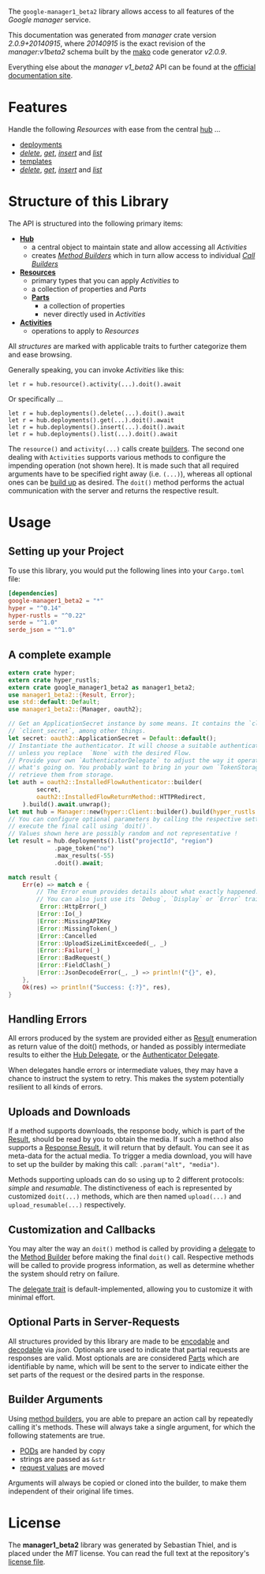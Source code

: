 <!---
DO NOT EDIT !
This file was generated automatically from 'src/mako/api/README.md.mako'
DO NOT EDIT !
-->
The `google-manager1_beta2` library allows access to all features of the *Google manager* service.

This documentation was generated from *manager* crate version *2.0.9+20140915*, where *20140915* is the exact revision of the *manager:v1beta2* schema built by the [mako](http://www.makotemplates.org/) code generator *v2.0.9*.

Everything else about the *manager* *v1_beta2* API can be found at the
[official documentation site](https://developers.google.com/deployment-manager/).
# Features

Handle the following *Resources* with ease from the central [hub](https://docs.rs/google-manager1_beta2/2.0.9+20140915/google_manager1_beta2/Manager) ... 

* [deployments](https://docs.rs/google-manager1_beta2/2.0.9+20140915/google_manager1_beta2/api::Deployment)
 * [*delete*](https://docs.rs/google-manager1_beta2/2.0.9+20140915/google_manager1_beta2/api::DeploymentDeleteCall), [*get*](https://docs.rs/google-manager1_beta2/2.0.9+20140915/google_manager1_beta2/api::DeploymentGetCall), [*insert*](https://docs.rs/google-manager1_beta2/2.0.9+20140915/google_manager1_beta2/api::DeploymentInsertCall) and [*list*](https://docs.rs/google-manager1_beta2/2.0.9+20140915/google_manager1_beta2/api::DeploymentListCall)
* [templates](https://docs.rs/google-manager1_beta2/2.0.9+20140915/google_manager1_beta2/api::Template)
 * [*delete*](https://docs.rs/google-manager1_beta2/2.0.9+20140915/google_manager1_beta2/api::TemplateDeleteCall), [*get*](https://docs.rs/google-manager1_beta2/2.0.9+20140915/google_manager1_beta2/api::TemplateGetCall), [*insert*](https://docs.rs/google-manager1_beta2/2.0.9+20140915/google_manager1_beta2/api::TemplateInsertCall) and [*list*](https://docs.rs/google-manager1_beta2/2.0.9+20140915/google_manager1_beta2/api::TemplateListCall)




# Structure of this Library

The API is structured into the following primary items:

* **[Hub](https://docs.rs/google-manager1_beta2/2.0.9+20140915/google_manager1_beta2/Manager)**
    * a central object to maintain state and allow accessing all *Activities*
    * creates [*Method Builders*](https://docs.rs/google-manager1_beta2/2.0.9+20140915/google_manager1_beta2/client::MethodsBuilder) which in turn
      allow access to individual [*Call Builders*](https://docs.rs/google-manager1_beta2/2.0.9+20140915/google_manager1_beta2/client::CallBuilder)
* **[Resources](https://docs.rs/google-manager1_beta2/2.0.9+20140915/google_manager1_beta2/client::Resource)**
    * primary types that you can apply *Activities* to
    * a collection of properties and *Parts*
    * **[Parts](https://docs.rs/google-manager1_beta2/2.0.9+20140915/google_manager1_beta2/client::Part)**
        * a collection of properties
        * never directly used in *Activities*
* **[Activities](https://docs.rs/google-manager1_beta2/2.0.9+20140915/google_manager1_beta2/client::CallBuilder)**
    * operations to apply to *Resources*

All *structures* are marked with applicable traits to further categorize them and ease browsing.

Generally speaking, you can invoke *Activities* like this:

```Rust,ignore
let r = hub.resource().activity(...).doit().await
```

Or specifically ...

```ignore
let r = hub.deployments().delete(...).doit().await
let r = hub.deployments().get(...).doit().await
let r = hub.deployments().insert(...).doit().await
let r = hub.deployments().list(...).doit().await
```

The `resource()` and `activity(...)` calls create [builders][builder-pattern]. The second one dealing with `Activities` 
supports various methods to configure the impending operation (not shown here). It is made such that all required arguments have to be 
specified right away (i.e. `(...)`), whereas all optional ones can be [build up][builder-pattern] as desired.
The `doit()` method performs the actual communication with the server and returns the respective result.

# Usage

## Setting up your Project

To use this library, you would put the following lines into your `Cargo.toml` file:

```toml
[dependencies]
google-manager1_beta2 = "*"
hyper = "^0.14"
hyper-rustls = "^0.22"
serde = "^1.0"
serde_json = "^1.0"
```

## A complete example

```Rust
extern crate hyper;
extern crate hyper_rustls;
extern crate google_manager1_beta2 as manager1_beta2;
use manager1_beta2::{Result, Error};
use std::default::Default;
use manager1_beta2::{Manager, oauth2};

// Get an ApplicationSecret instance by some means. It contains the `client_id` and 
// `client_secret`, among other things.
let secret: oauth2::ApplicationSecret = Default::default();
// Instantiate the authenticator. It will choose a suitable authentication flow for you, 
// unless you replace  `None` with the desired Flow.
// Provide your own `AuthenticatorDelegate` to adjust the way it operates and get feedback about 
// what's going on. You probably want to bring in your own `TokenStorage` to persist tokens and
// retrieve them from storage.
let auth = oauth2::InstalledFlowAuthenticator::builder(
        secret,
        oauth2::InstalledFlowReturnMethod::HTTPRedirect,
    ).build().await.unwrap();
let mut hub = Manager::new(hyper::Client::builder().build(hyper_rustls::HttpsConnector::with_native_roots()), auth);
// You can configure optional parameters by calling the respective setters at will, and
// execute the final call using `doit()`.
// Values shown here are possibly random and not representative !
let result = hub.deployments().list("projectId", "region")
             .page_token("no")
             .max_results(-55)
             .doit().await;

match result {
    Err(e) => match e {
        // The Error enum provides details about what exactly happened.
        // You can also just use its `Debug`, `Display` or `Error` traits
         Error::HttpError(_)
        |Error::Io(_)
        |Error::MissingAPIKey
        |Error::MissingToken(_)
        |Error::Cancelled
        |Error::UploadSizeLimitExceeded(_, _)
        |Error::Failure(_)
        |Error::BadRequest(_)
        |Error::FieldClash(_)
        |Error::JsonDecodeError(_, _) => println!("{}", e),
    },
    Ok(res) => println!("Success: {:?}", res),
}

```
## Handling Errors

All errors produced by the system are provided either as [Result](https://docs.rs/google-manager1_beta2/2.0.9+20140915/google_manager1_beta2/client::Result) enumeration as return value of
the doit() methods, or handed as possibly intermediate results to either the 
[Hub Delegate](https://docs.rs/google-manager1_beta2/2.0.9+20140915/google_manager1_beta2/client::Delegate), or the [Authenticator Delegate](https://docs.rs/yup-oauth2/*/yup_oauth2/trait.AuthenticatorDelegate.html).

When delegates handle errors or intermediate values, they may have a chance to instruct the system to retry. This 
makes the system potentially resilient to all kinds of errors.

## Uploads and Downloads
If a method supports downloads, the response body, which is part of the [Result](https://docs.rs/google-manager1_beta2/2.0.9+20140915/google_manager1_beta2/client::Result), should be
read by you to obtain the media.
If such a method also supports a [Response Result](https://docs.rs/google-manager1_beta2/2.0.9+20140915/google_manager1_beta2/client::ResponseResult), it will return that by default.
You can see it as meta-data for the actual media. To trigger a media download, you will have to set up the builder by making
this call: `.param("alt", "media")`.

Methods supporting uploads can do so using up to 2 different protocols: 
*simple* and *resumable*. The distinctiveness of each is represented by customized 
`doit(...)` methods, which are then named `upload(...)` and `upload_resumable(...)` respectively.

## Customization and Callbacks

You may alter the way an `doit()` method is called by providing a [delegate](https://docs.rs/google-manager1_beta2/2.0.9+20140915/google_manager1_beta2/client::Delegate) to the 
[Method Builder](https://docs.rs/google-manager1_beta2/2.0.9+20140915/google_manager1_beta2/client::CallBuilder) before making the final `doit()` call. 
Respective methods will be called to provide progress information, as well as determine whether the system should 
retry on failure.

The [delegate trait](https://docs.rs/google-manager1_beta2/2.0.9+20140915/google_manager1_beta2/client::Delegate) is default-implemented, allowing you to customize it with minimal effort.

## Optional Parts in Server-Requests

All structures provided by this library are made to be [encodable](https://docs.rs/google-manager1_beta2/2.0.9+20140915/google_manager1_beta2/client::RequestValue) and 
[decodable](https://docs.rs/google-manager1_beta2/2.0.9+20140915/google_manager1_beta2/client::ResponseResult) via *json*. Optionals are used to indicate that partial requests are responses 
are valid.
Most optionals are are considered [Parts](https://docs.rs/google-manager1_beta2/2.0.9+20140915/google_manager1_beta2/client::Part) which are identifiable by name, which will be sent to 
the server to indicate either the set parts of the request or the desired parts in the response.

## Builder Arguments

Using [method builders](https://docs.rs/google-manager1_beta2/2.0.9+20140915/google_manager1_beta2/client::CallBuilder), you are able to prepare an action call by repeatedly calling it's methods.
These will always take a single argument, for which the following statements are true.

* [PODs][wiki-pod] are handed by copy
* strings are passed as `&str`
* [request values](https://docs.rs/google-manager1_beta2/2.0.9+20140915/google_manager1_beta2/client::RequestValue) are moved

Arguments will always be copied or cloned into the builder, to make them independent of their original life times.

[wiki-pod]: http://en.wikipedia.org/wiki/Plain_old_data_structure
[builder-pattern]: http://en.wikipedia.org/wiki/Builder_pattern
[google-go-api]: https://github.com/google/google-api-go-client

# License
The **manager1_beta2** library was generated by Sebastian Thiel, and is placed 
under the *MIT* license.
You can read the full text at the repository's [license file][repo-license].

[repo-license]: https://github.com/Byron/google-apis-rsblob/main/LICENSE.md
